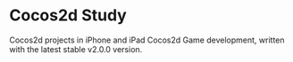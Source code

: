 Cocos2d Study
=============


Cocos2d projects in iPhone and iPad Cocos2d Game development, written with the latest stable v2.0.0 version.
